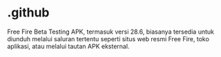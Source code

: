 # .github
Free Fire Beta Testing APK, termasuk versi 28.6, biasanya tersedia untuk diunduh melalui saluran tertentu seperti situs web resmi Free Fire, toko aplikasi, atau melalui tautan APK eksternal.
